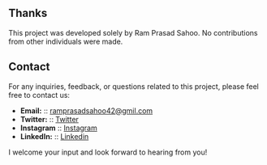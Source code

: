 ## Thanks

This project was developed solely by Ram Prasad Sahoo. No contributions from other individuals were made.

## Contact

For any inquiries, feedback, or questions related to this project, please feel free to contact us:

- **Email:** :: ramprasadsahoo42@gmil.com
- **Twitter:**  :: <a href="https://x.com/Ram_Prasad_RS?t=jYIPq6NSZvJAz1ngVrWMDg&s=09">Twitter</a>
- **Instagram** ::  <a href ="https://www.instagram.com/ramprasad_2024?igsh=ZHdwd2VlMXNqemNw">Instagram</a>
- **LinkedIn:** :: <a href="https://www.linkedin.com/in/ram-prasad-sahoo">Linkedin</a>

I welcome your input and look forward to hearing from you!
